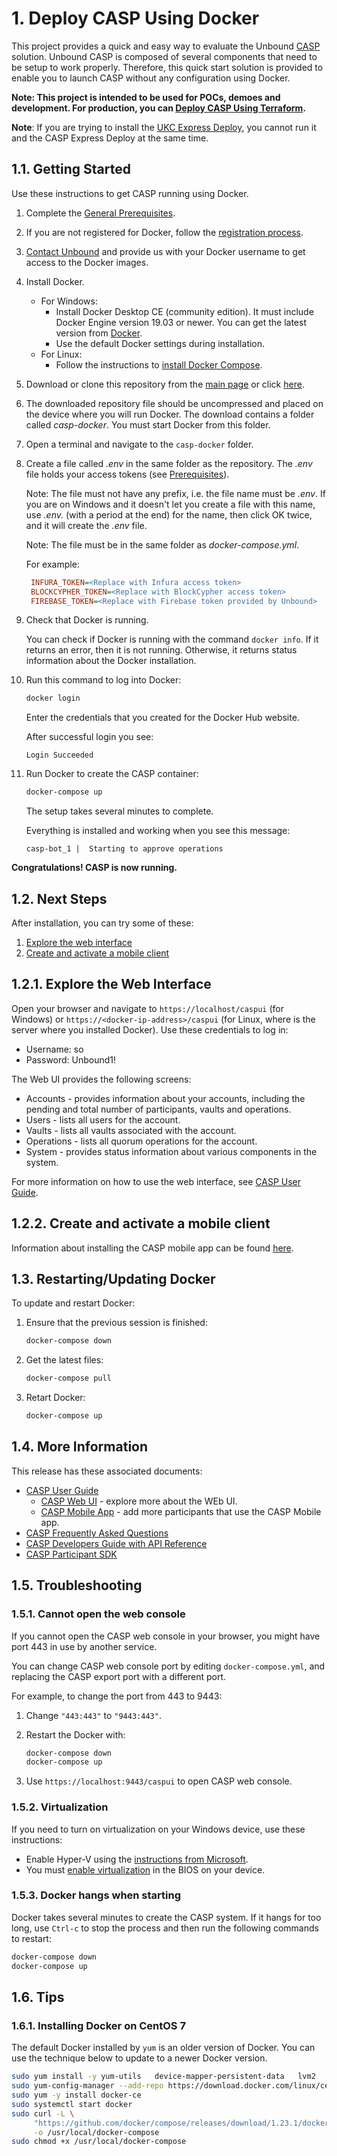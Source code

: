 # 1. Deploy CASP Using Docker

This project provides a quick and easy way to evaluate the Unbound [CASP](https://www.unboundtech.com/docs/CASP/CASP_User_Guide-HTML/Content/Products/CASP/CASP_Offering_Description/Solution.htm) solution. Unbound CASP is composed of several components that need to be setup to work properly. Therefore, this quick start solution is provided to enable you to launch CASP without any configuration using Docker.

**Note: This project is intended to be used for POCs, demoes and development. For production, you can [Deploy CASP Using Terraform](../casp-terraform/README.md).**

**Note**: If you are trying to install the [UKC Express Deploy](https://github.com/unbound-tech/UKC-Express-Deploy), you cannot run it and the CASP Express Deploy at the same time.

## 1.1. Getting Started

Use these instructions to get CASP running using Docker.

1. Complete the [General Prerequisites](../README.md#General-Prerequsites).
1. If you are not registered for Docker, follow the [registration process](https://hub.docker.com/?overlay=onboarding).
1. [Contact Unbound](mailto:support@unboundtech.com) and provide us with your Docker username to get access to the Docker images.
1. Install Docker.
    - For Windows:
        - Install Docker Desktop CE (community edition). It must include Docker Engine version 19.03 or newer. You can get the latest version from [Docker](https://hub.docker.com/?overlay=onboarding).
        - Use the default Docker settings during installation.
   - For Linux:
        - Follow the instructions to [install Docker Compose](https://docs.docker.com/compose/install/).

1. Download or clone this repository from the [main page](https://github.com/unbound-tech/CASP-Express-Deploy) or click [here](https://github.com/unbound-tech/CASP-Express-Deploy/archive/master.zip).
1. The downloaded repository file should be uncompressed and placed on the device where you will run Docker. The download contains a folder called *casp-docker*. You must start Docker from this folder.
1. Open a terminal and navigate to the `casp-docker` folder.
1. Create a file called *.env* in the same folder as the repository. The *.env* file holds your access tokens (see [Prerequisites](#Prerequisites)). 

   Note: The file must not have any prefix, i.e. the file name must be *.env*. If you are on Windows and it doesn't let you create a file with this name, use *.env.* (with a period at the end) for the name, then click OK twice, and it will create the *.env* file.
   
   Note: The file must be in the same folder as *docker-compose.yml*.

   For example:

   ```ini
    INFURA_TOKEN=<Replace with Infura access token>
    BLOCKCYPHER_TOKEN=<Replace with BlockCypher access token>
    FIREBASE_TOKEN=<Replace with Firebase token provided by Unbound>
   ```
1. Check that Docker is running.

    You can check if Docker is running with the command `docker info`. If it returns an error, then it is not running. Otherwise, it returns status information about the Docker installation.
1. Run this command to log into Docker:
    ````bash
	docker login
    ````
    Enter the credentials that you created for the Docker Hub website.
		
    After successful login you see:
    ````
    Login Succeeded
    ````
1. Run Docker to create the CASP container:
    ```bash
    docker-compose up
    ```
    The setup takes several minutes to complete.
	
	Everything is installed and working when you see this message:
    ```
    casp-bot_1 |  Starting to approve operations
    ```

**Congratulations! CASP is now running.**

## 1.2. Next Steps
After installation, you can try some of these:
1. [Explore the web interface](./#webint)
1. [Create and activate a mobile client](./#caspclient)


<a name="webint"></a>
## 1.2.1. Explore the Web Interface
Open your browser and navigate to `https://localhost/caspui` (for Windows) or `https://<docker-ip-address>/caspui` (for Linux, where *<docker-ip-address>* is the server where you installed Docker). Use these credentials to log in:
- Username: so
- Password: Unbound1!

The Web UI provides the following screens:

- Accounts - provides information about your accounts, including the pending and total number of participants, vaults and operations.
- Users - lists all users for the account.
- Vaults - lists all vaults associated with the account.
- Operations - lists all quorum operations for the account.
- System - provides status information about various components in the system.

For more information on how to use the web interface, see [CASP User Guide](https://www.unboundtech.com/docs/CASP/CASP_User_Guide-HTML/Content/Products/CASP/CASP_User_Guide/Web_Interface.htm).

<a name="caspclient"></a>
## 1.2.2. Create and activate a mobile client

Information about installing the CASP mobile app can be found [here](https://www.unboundtech.com/docs/CASP/CASP_User_Guide-HTML/Content/Products/CASP/CASP_User_Guide/Mobile_App.htm).

## 1.3. Restarting/Updating Docker

To update and restart Docker:

1. Ensure that the previous session is finished:
    ```bash
    docker-compose down
    ```
2. Get the latest files:
    ```bash
    docker-compose pull
    ```
3. Retart Docker:
    ```bash
    docker-compose up
    ```
    
## 1.4. More Information
This release has these associated documents:

- [CASP User Guide](https://www.unboundtech.com/docs/CASP/CASP_User_Guide-HTML/Content/Products/Unbound_Cover_Page.htm)
    - [CASP Web UI](https://www.unboundtech.com/docs/CASP/CASP_User_Guide-HTML/Content/Products/CASP/CASP_User_Guide/Web_Interface.htm) - explore more about the WEb UI.
    - [CASP Mobile App](https://www.unboundtech.com/docs/CASP/CASP_User_Guide-HTML/Content/Products/CASP/CASP_User_Guide/Mobile_App.htm) - add more participants that use the CASP Mobile app.
- [CASP Frequently Asked Questions](https://www.unboundtech.com/docs/CASP/CASP_FAQ-HTML/Content/Products/Unbound_Cover_Page.htm)
- [CASP Developers Guide with API Reference](https://www.unboundtech.com/docs/CASP/CASP_Developers_Guide-HTML/Content/Products/Unbound_Cover_Page.htm)
- [CASP Participant SDK](https://www.unboundtech.com/docs/CASP/CASP_Participant_SDK-HTML/Content/Products/Unbound_Cover_Page.htm)

## 1.5. Troubleshooting

### 1.5.1. Cannot open the web console

If you cannot open the CASP web console in your browser, you might have port 443 in use by another service.

You can change CASP web console port by editing `docker-compose.yml`, and replacing the CASP export port with a different port.

For example, to change the port from 443 to 9443: 
1. Change `"443:443"` to `"9443:443"`. 
2. Restart the Docker with:

    ```bash
    docker-compose down
    docker-compose up
    ```
3. Use `https://localhost:9443/caspui` to open CASP web console.

### 1.5.2. Virtualization

If you need to turn on virtualization on your Windows device, use these instructions:

- Enable Hyper-V using the [instructions from Microsoft](https://docs.microsoft.com/en-us/virtualization/hyper-v-on-windows/quick-start/enable-hyper-v).
- You must [enable virtualization](https://blogs.technet.microsoft.com/canitpro/2015/09/08/step-by-step-enabling-hyper-v-for-use-on-windows-10/) in the BIOS on your device.

### 1.5.3. Docker hangs when starting
    
Docker takes several minutes to create the CASP system. If it hangs for too long, use `Ctrl-c` to stop the process and then run the following commands to restart:
```bash
docker-compose down
docker-compose up
```
	
## 1.6. Tips

### 1.6.1. Installing Docker on CentOS 7

The default Docker installed by `yum` is an older version of Docker. You can use the technique below to update to a newer Docker version.

```bash
sudo yum install -y yum-utils   device-mapper-persistent-data   lvm2
sudo yum-config-manager --add-repo https://download.docker.com/linux/centos/docker-ce.repo
sudo yum -y install docker-ce
sudo systemctl start docker
sudo curl -L \
     "https://github.com/docker/compose/releases/download/1.23.1/docker-compose-$(uname -s)-$(uname -m)" \
     -o /usr/local/docker-compose
sudo chmod +x /usr/local/docker-compose
```
